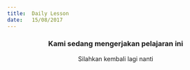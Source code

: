 ```yaml
---
title:  Daily Lesson
date:   15/08/2017
---
```


### <center>Kami sedang mengerjakan pelajaran ini</center>
<center>Silahkan kembali lagi nanti</center>